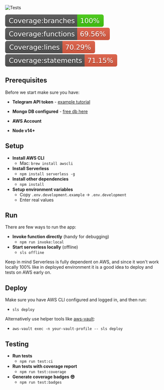 ![Tests](https://github.com/apricoder/aws-alior-structured-products-alert/actions/workflows/node.js.yml/badge.svg)

![Branches](./badges/badge-branches.svg) ![Functions](./badges/badge-functions.svg) ![Lines](./badges/badge-lines.svg) ![Lines](./badges/badge-statements.svg)

## Prerequisites
Before we start make sure you have: 
- **Telegram API token** - [example tutorial](https://github.com/hosein2398/node-telegram-bot-api-tutorial#creating-new-bot-with-botfather) 
- **Mongo DB configured** - [free db here](https://www.mongodb.com/atlas/database)
- **AWS Account** 


- **Node v14+**

## Setup
- **Install AWS CLI**
  - Mac: `brew install awscli`
- **Install Serverless**
  - `npm install serverless -g`
- **Install other dependencies** 
  - `npm install`
- **Setup environment variables**
  - Copy `.env.development.example` → `.env.development`
  - Enter real values

## Run
There are few ways to run the app: 
- **Invoke function directly** (handy for debugging)
  - `npm run invoke:local`
- **Start serverless locally** (offline)
  - `sls offline`

Keep in mind Serverless is fully dependent on AWS, and since it won't work locally 100% like in deployed environment 
it is a good idea to deploy and tests on AWS early on. 

## Deploy
Make sure you have AWS CLI configured and logged in, and then run:
- `sls deploy`
 
Alternatively use helper tools like [aws-vault](https://github.com/99designs/aws-vault):
  - `aws-vault exec -n your-vault-profile -- sls deploy`

## Testing
- **Run tests**
  - `npm run test:ci`
- **Run tests with coverage report**
  - `npm run test:coverage`
- **Generate coverage badges 😎**
  - `npm run test:badges`
